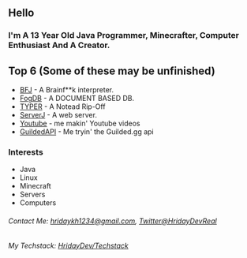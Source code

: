 ## Hello
### I'm A 13 Year Old Java Programmer, Minecrafter, Computer Enthusiast And A Creator.

## Top 6 (Some of these may be unfinished)
- [BFJ](https://github.com/HridayDev/BFJ) - A Brainf**k interpreter.
- [FogDB](https://github.com/HridayDev/FogDb) - A DOCUMENT BASED DB.
- [TYPER](https://github.com/HridayDev/TYPER) - A Notead Rip-Off
- [ServerJ](https://github.com/HridayDev/ServerJ) - A web server.
- [Youtube](https://github.com/HridayDev/Youtube) - me makin' Youtube videos
- [GuildedAPI](https://github.com/HridayDev/GuildedAPI) - Me tryin' the Guilded.gg api

### Interests
- Java
- Linux
- Minecraft
- Servers
- Computers

###### Contact Me: hridaykh1234@gmail.com, [Twitter@HridayDevReal](https://twitter.com/HridayDevReal)

###### My Techstack: [HridayDev/Techstack](https://github.com/HridayDev/Techstack/tree/main)
